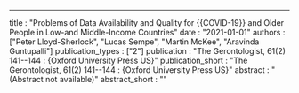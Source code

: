 ---
title : "Problems of Data Availability and Quality for {{COVID-19}} and Older People in Low-and Middle-Income Countries"
date : "2021-01-01"
authors : ["Peter Lloyd-Sherlock", "Lucas Sempe", "Martin McKee", "Aravinda Guntupalli"]
publication_types : ["2"]
publication : "The Gerontologist, 61(2) 141--144 : {Oxford University Press US}"
publication_short : "The Gerontologist, 61(2) 141--144 : {Oxford University Press US}"
abstract : "(Abstract not available)"
abstract_short : ""
